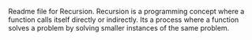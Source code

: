 Readme file for Recursion.
Recursion is a programming concept where a function calls itself directly or indirectly. Its a process where a function solves a problem by solving smaller instances of the same problem.
